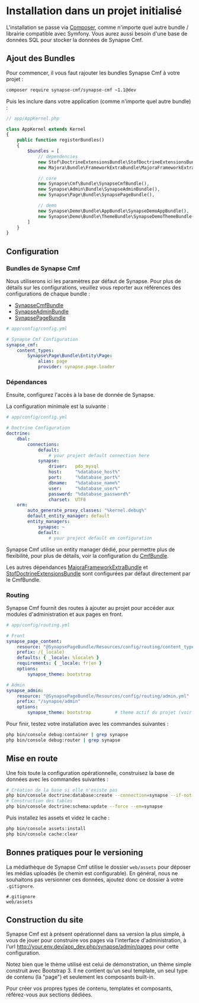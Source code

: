 # Installation dans un projet initialisé

L'installation se passe via [Composer](https://getcomposer.org/), comme n'importe quel autre bundle / librairie compatible avec Symfony.
Vous aurez aussi besoin d'une base de données SQL pour stocker la données de Synapse Cmf.

## Ajout des Bundles

Pour commencer, il vous faut rajouter les bundles Synapse Cmf à votre projet :

```bash
composer require synapse-cmf/synapse-cmf ~1.1@dev
```

Puis les inclure dans votre application (comme n'importe quel autre bundle) :
```php
// app/AppKernel.php

class AppKernel extends Kernel
{
    public function registerBundles()
    {
        $bundles = [
            // dependencies
            new Stof\DoctrineExtensionsBundle\StofDoctrineExtensionsBundle(),
            new Majora\Bundle\FrameworkExtraBundle\MajoraFrameworkExtraBundle($this),

            // core
            new Synapse\Cmf\Bundle\SynapseCmfBundle(),
            new Synapse\Admin\Bundle\SynapseAdminBundle(),
            new Synapse\Page\Bundle\SynapsePageBundle(),

            // demo
            new Synapse\Demo\Bundle\AppBundle\SynapseDemoAppBundle(),
            new Synapse\Demo\Bundle\ThemeBundle\SynapseDemoThemeBundle(),
        ]
    }
}
```

## Configuration

### Bundles de Synapse Cmf

Nous utiliserons ici les paramètres par défaut de Synapse. Pour plus de détails sur les configurations, veuillez vous reporter aux références des configurations de chaque bundle :

 - [SynapseCmfBundle](distributions/1_cmf_bundle.md)
 - [SynapseAdminBundle](distributions/2_admin_bundle.md)
 - [SynapsePageBundle](distributions/3_page_bundle.md)

```yml
# app/config/config.yml

# Synapse Cmf Configuration
synapse_cmf:
    content_types:
        Synapse\Page\Bundle\Entity\Page:
            alias: page
            provider: synapse.page.loader
```
### Dépendances
Ensuite, configurez l'accès à la base de donnée de Synapse.

La configuration minimale est la suivante :
```yml
# app/config/config.yml

# Doctrine Configuration
doctrine:
    dbal:
        connections:
            default:
                # your project default connection here
            synapse:
                driver:   pdo_mysql
                host:     "%database_host%"
                port:     "%database_port%"
                dbname:   "%database_name%"
                user:     "%database_user%"
                password: "%database_password%"
                charset:  UTF8
    orm:
        auto_generate_proxy_classes: "%kernel.debug%"
        default_entity_manager: default
        entity_managers:
            synapse: ~
            default:
                # your project default em configuration
```

Synapse Cmf utilise un entity manager dédié, pour permettre plus de flexibilité, pour plus de détails, voir la configuration du [CmfBundle](distributions/1_cmf_bundle.md).

Les autres dépendances [MajoraFrameworkExtraBundle](https://github.com/LinkValue/MajoraFrameworkExtraBundle) et [StofDoctrineExtensionsBundle](https://github.com/stof/StofDoctrineExtensionsBundle) sont configurées par défaut directement par le CmfBundle.

### Routing

Synapse Cmf fournit des routes à ajouter au projet pour accéder aux modules d'administration et aux pages en front.

```yml
# app/config/routing.yml

# Front
synapse_page_content:
    resource: "@SynapsePageBundle/Resources/config/routing/content_type.yml"
    prefix: /{_locale}
    defaults: { _locale: %locale% }
    requirements: { _locale: fr|en }
    options:
        synapse_theme: bootstrap

# Admin
synapse_admin:
    resource: "@SynapsePageBundle/Resources/config/routing/admin.yml"
    prefix: "/synapse/admin"
    options:
        synapse_theme: bootstrap         # theme actif du projet (voir configuration des thèmes)
```

Pour finir, testez votre installation avec les commandes suivantes :
```bash
php bin/console debug:container | grep synapse
php bin/console debug:router | grep synapse
```

## Mise en route

Une fois toute la configuration opérationnelle, construisez la base de données avec les commandes suivantes :
```bash
# Création de la base si elle n'existe pas
php bin/console doctrine:database:create --connection=synapse --if-not-exists
# Construction des tables
php bin/console doctrine:schema:update --force --em=synapse
```

Puis installez les assets et videz le cache :
```bash
php bin/console assets:install
php bin/console cache:clear
```

## Bonnes pratiques pour le versioning

La médiathèque de Synapse Cmf utilise le dossier `web/assets` pour déposer les médias uploadés (le chemin est configurable). En général, nous ne souhaitons pas versionner ces données, ajoutez donc ce dossier à votre `.gitignore`.
```
#.gitignore
web/assets
```

## Construction du site

Synapse Cmf est à présent opérationnel dans sa version la plus simple, à vous de jouer pour construire vos pages via l'interface d'administration, à l'url http://your.env.dev/app_dev.php/synapse/admin/pages pour cette configuration.

Notez bien que le thème utilisé est celui de démonstration, un thème simple construit avec Bootstrap 3. Il ne contient qu'un seul template, un seul type de contenu (la "page") et seulement les composants built-in.

Pour créer vos propres types de contenu, templates et composants, référez-vous aux sections dédiées.
